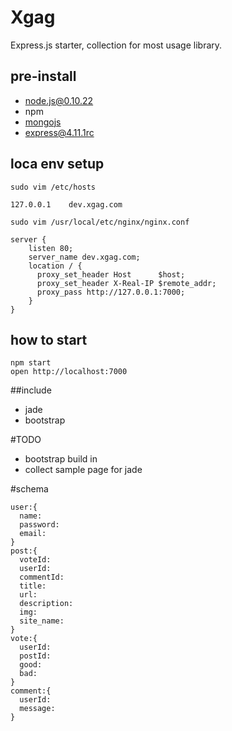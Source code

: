 # Xgag

Express.js starter, collection for most usage library.

## pre-install

 * node.js@0.10.22
 * npm
 * [mongojs](https://github.com/mafintosh/mongojs)
 * [express@4.11.1rc](http://github.com/strongloop/express/)

## loca env setup

`sudo vim /etc/hosts`

```
127.0.0.1    dev.xgag.com
```

`sudo vim /usr/local/etc/nginx/nginx.conf`

```
server {
    listen 80;
    server_name dev.xgag.com;
    location / {
      proxy_set_header Host      $host;
      proxy_set_header X-Real-IP $remote_addr;
      proxy_pass http://127.0.0.1:7000;
    }
}
```


## how to start

```
npm start
open http://localhost:7000
```

##include

 * jade
 * bootstrap

#TODO  

 * bootstrap build in
 * collect sample page for jade

#schema

```
user:{
  name:
  password:
  email:
}
post:{
  voteId:
  userId:
  commentId:
  title:
  url:
  description:
  img:
  site_name:
}
vote:{
  userId:
  postId:
  good:
  bad:
}
comment:{
  userId:
  message:
}
```
